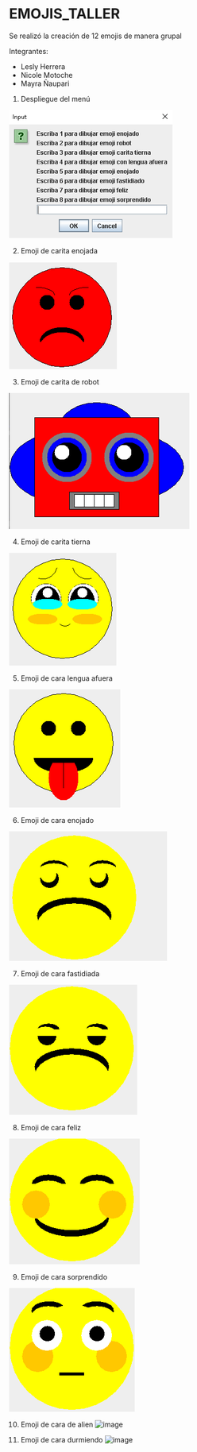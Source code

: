 # EMOJIS_TALLER

Se realizó la creación de 12 emojis de manera grupal

Integrantes: 
* Lesly Herrera
* Nicole Motoche
* Mayra Ñaupari

1. Despliegue del menú

![img_1.png](img_1.png)

2. Emoji de carita enojada

![img_2.png](img_2.png)

3. Emoji de carita de robot

![img_3.png](img_3.png)

4. Emoji de carita tierna

![img_4.png](img_4.png)

5. Emoji de cara lengua afuera

![img_5.png](img_5.png)

6. Emoji de cara enojado

![img_6.png](img_6.png)

7. Emoji de cara fastidiada 

![img_7.png](img_7.png)

8. Emoji de cara feliz 

![img_8.png](img_8.png)

9. Emoji de cara sorprendido

![img_9.png](img_9.png)

10. Emoji de cara de alien 
![image](https://user-images.githubusercontent.com/85316345/181934517-a372fd84-bd00-431c-8e59-6fdc5ae64cb2.png)

11. Emoji de cara durmiendo 
![image](https://user-images.githubusercontent.com/85316345/181935406-0a056583-c7df-49de-8289-df60f46d577a.png)



